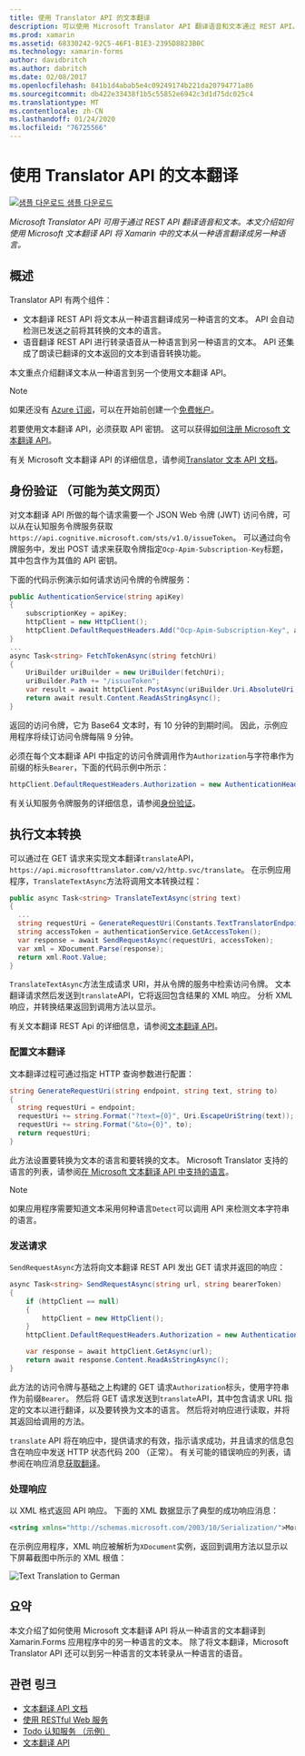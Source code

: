 ```yaml
---
title: 使用 Translator API 的文本翻译
description: 可以使用 Microsoft Translator API 翻译语音和文本通过 REST API。 本文介绍如何使用 Microsoft 文本翻译 API 将文本从一种语言到 Xamarin.Forms 应用程序中的另一个翻译。
ms.prod: xamarin
ms.assetid: 68330242-92C5-46F1-B1E3-2395D8823B0C
ms.technology: xamarin-forms
author: davidbritch
ms.author: dabritch
ms.date: 02/08/2017
ms.openlocfilehash: 841b1d4abab5e4c09249174b221da20794771a86
ms.sourcegitcommit: db422e33438f1b5c55852e6942c3d1d75dc025c4
ms.translationtype: MT
ms.contentlocale: zh-CN
ms.lasthandoff: 01/24/2020
ms.locfileid: "76725566"
---
```

# <a name="text-translation-using-the-translator-api"></a>使用 Translator API 的文本翻译

[![샘플 다운로드](~/media/shared/download.png) 샘플 다운로드](https://docs.microsoft.com/samples/xamarin/xamarin-forms-samples/webservices-todocognitiveservices)

_Microsoft Translator API 可用于通过 REST API 翻译语音和文本。本文介绍如何使用 Microsoft 文本翻译 API 将 Xamarin 中的文本从一种语言翻译成另一种语言。_

## <a name="overview"></a>概述

Translator API 有两个组件：

- 文本翻译 REST API 将文本从一种语言翻译成另一种语言的文本。 API 会自动检测已发送之前将其转换的文本的语言。
- 语音翻译 REST API 进行转录语音从一种语言到另一种语言的文本。 API 还集成了朗读已翻译的文本返回的文本到语音转换功能。

本文重点介绍翻译文本从一种语言到另一个使用文本翻译 API。

> [!NOTE]
> 如果还没有 [Azure 订阅](/azure/guides/developer/azure-developer-guide#understanding-accounts-subscriptions-and-billing)，可以在开始前创建一个[免费帐户](https://aka.ms/azfree-docs-mobileapps)。

若要使用文本翻译 API，必须获取 API 密钥。 这可以获得[如何注册 Microsoft 文本翻译 API](/azure/cognitive-services/translator/translator-text-how-to-signup/)。

有关 Microsoft 文本翻译 API 的详细信息，请参阅[Translator 文本 API 文档](/azure/cognitive-services/translator/)。

## <a name="authentication"></a>身份验证 （可能为英文网页）

对文本翻译 API 所做的每个请求需要一个 JSON Web 令牌 (JWT) 访问令牌，可以从在认知服务令牌服务获取`https://api.cognitive.microsoft.com/sts/v1.0/issueToken`。 可以通过向令牌服务中，发出 POST 请求来获取令牌指定`Ocp-Apim-Subscription-Key`标题，其中包含作为其值的 API 密钥。

下面的代码示例演示如何请求访问令牌的令牌服务：

```csharp
public AuthenticationService(string apiKey)
{
    subscriptionKey = apiKey;
    httpClient = new HttpClient();
    httpClient.DefaultRequestHeaders.Add("Ocp-Apim-Subscription-Key", apiKey);
}
...
async Task<string> FetchTokenAsync(string fetchUri)
{
    UriBuilder uriBuilder = new UriBuilder(fetchUri);
    uriBuilder.Path += "/issueToken";
    var result = await httpClient.PostAsync(uriBuilder.Uri.AbsoluteUri, null);
    return await result.Content.ReadAsStringAsync();
}
```

返回的访问令牌，它为 Base64 文本时，有 10 分钟的到期时间。 因此，示例应用程序将续订访问令牌每隔 9 分钟。

必须在每个文本翻译 API 中指定的访问令牌调用作为`Authorization`与字符串作为前缀的标头`Bearer`，下面的代码示例中所示：

```csharp
httpClient.DefaultRequestHeaders.Authorization = new AuthenticationHeaderValue("Bearer", bearerToken);
```

有关认知服务令牌服务的详细信息，请参阅[身份验证](/azure/cognitive-services/translator/reference/v3-0-reference#authentication)。

## <a name="performing-text-translation"></a>执行文本转换

可以通过在 GET 请求来实现文本翻译`translate`API， `https://api.microsofttranslator.com/v2/http.svc/translate`。 在示例应用程序，`TranslateTextAsync`方法将调用文本转换过程：

```csharp
public async Task<string> TranslateTextAsync(string text)
{
  ...
  string requestUri = GenerateRequestUri(Constants.TextTranslatorEndpoint, text, "en", "de");
  string accessToken = authenticationService.GetAccessToken();
  var response = await SendRequestAsync(requestUri, accessToken);
  var xml = XDocument.Parse(response);
  return xml.Root.Value;
}
```

`TranslateTextAsync`方法生成请求 URI，并从令牌的服务中检索访问令牌。 文本翻译请求然后发送到`translate`API，它将返回包含结果的 XML 响应。 分析 XML 响应，并转换结果返回到调用方法以显示。

有关文本翻译 REST Api 的详细信息，请参阅[文本翻译 API](/azure/cognitive-services/translator/reference/v3-0-reference)。

### <a name="configuring-text-translation"></a>配置文本翻译

文本翻译过程可通过指定 HTTP 查询参数进行配置：

```csharp
string GenerateRequestUri(string endpoint, string text, string to)
{
  string requestUri = endpoint;
  requestUri += string.Format("?text={0}", Uri.EscapeUriString(text));
  requestUri += string.Format("&to={0}", to);
  return requestUri;
}
```

此方法设置要转换为文本的语言和要转换的文本。 Microsoft Translator 支持的语言的列表，请参阅[在 Microsoft 文本翻译 API 中支持的语言](/azure/cognitive-services/translator/languages/)。

> [!NOTE]
> 如果应用程序需要知道文本采用何种语言`Detect`可以调用 API 来检测文本字符串的语言。

### <a name="sending-the-request"></a>发送请求

`SendRequestAsync`方法将向文本翻译 REST API 发出 GET 请求并返回的响应：

```csharp
async Task<string> SendRequestAsync(string url, string bearerToken)
{
    if (httpClient == null)
    {
        httpClient = new HttpClient();
    }
    httpClient.DefaultRequestHeaders.Authorization = new AuthenticationHeaderValue("Bearer", bearerToken);

    var response = await httpClient.GetAsync(url);
    return await response.Content.ReadAsStringAsync();
}
```

此方法的访问令牌与基础之上构建的 GET 请求`Authorization`标头，使用字符串作为前缀`Bearer`。 然后将 GET 请求发送到`translate`API，其中包含请求 URL 指定的文本以进行翻译，以及要转换为文本的语言。 然后将对响应进行读取，并将其返回给调用的方法。

`translate` API 将在响应中，提供请求的有效，指示请求成功，并且请求的信息包含在响应中发送 HTTP 状态代码 200 （正常）。 有关可能的错误响应的列表，请参阅在响应消息[获取翻译](/azure/cognitive-services/translator/reference/v3-0-translate)。

### <a name="processing-the-response"></a>处理响应

以 XML 格式返回 API 响应。 下面的 XML 数据显示了典型的成功响应消息：

```xml
<string xmlns="http://schemas.microsoft.com/2003/10/Serialization/">Morgen kaufen gehen ein</string>
```

在示例应用程序，XML 响应被解析为`XDocument`实例，返回到调用方法以显示以下屏幕截图中所示的 XML 根值：

![](text-translation-images/text-translation.png "Text Translation to German")

## <a name="summary"></a>요약

本文介绍了如何使用 Microsoft 文本翻译 API 将从一种语言的文本翻译到 Xamarin.Forms 应用程序中的另一种语言的文本。 除了将文本翻译，Microsoft Translator API 还可以到另一种语言的文本转录从一种语言的语音。

## <a name="related-links"></a>관련 링크

- [文本翻译 API 文档](/azure/cognitive-services/translator/)
- [使用 RESTful Web 服务](~/xamarin-forms/data-cloud/web-services/rest.md)
- [Todo 认知服务 （示例）](https://docs.microsoft.com/samples/xamarin/xamarin-forms-samples/webservices-todocognitiveservices)
- [文本翻译 API](/azure/cognitive-services/translator/reference/v3-0-reference)
